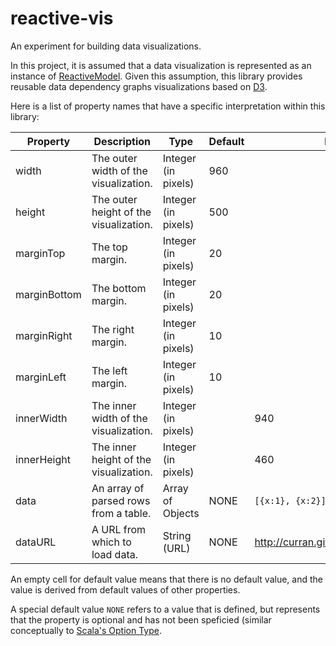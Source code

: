 # reactive-vis
An experiment for building data visualizations.

In this project, it is assumed that a data visualization is represented as an instance of [ReactiveModel](https://github.com/curran/reactive-model). Given this assumption, this library provides reusable data dependency graphs visualizations based on [D3](d3js.org).

Here is a list of property names that have a specific interpretation within this library:

| Property| Description | Type | Default | Example |
|---------|-------------|------|---------|---------|
| width         | The outer width of the visualization.  | Integer (in pixels) | 960 ||
| height        | The outer height of the visualization. | Integer (in pixels) | 500 ||
| marginTop     | The top margin.                        | Integer (in pixels) | 20  ||
| marginBottom  | The bottom margin.                     | Integer (in pixels) | 20  ||
| marginRight   | The right margin.                      | Integer (in pixels) | 10  ||
| marginLeft    | The left margin.                       | Integer (in pixels) | 10  ||
| innerWidth    | The inner width of the visualization.  | Integer (in pixels) |     | 940 |
| innerHeight   | The inner height of the visualization. | Integer (in pixels) |     | 460 |
| data          | An array of parsed rows from a table.  | Array of Objects    | NONE | `[{x:1}, {x:2}]` |
| dataURL       | A URL from which to load data.         | String (URL)        | NONE | http://curran.github.io/data/iris/iris.csv |

An empty cell for default value means that there is no default value, and the value is derived from default values of other properties.

A special default value `NONE` refers to a value that is defined, but represents that the property is optional and has not been speficied (similar conceptually to [Scala's Option Type](http://danielwestheide.com/blog/2012/12/19/the-neophytes-guide-to-scala-part-5-the-option-type.html).
